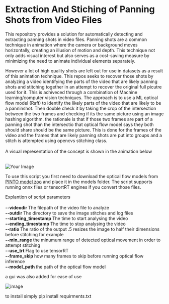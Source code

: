 <h1> Extraction And  Stiching of Panning Shots from Video Files  </h1>

<p>This repository provides a solution for automatically detecting and extracting panning shots in video files. Panning shots are a common technique in animation where the camera or background moves horizontally, creating an illusion of motion and depth. This technique not only adds visual interest but also serves as a cost-saving measure by minimizing the need to animate individual elements separately. </p>

<p> However a lot of high quality shots are left out for use in datasets as a result of this animation technique. This repos seeks to recover those shots by analyzing a video identifying the parts of the video that are likely panning shots and stitching together in an attempt to recover the original full picutre used for it. 
This is achiveced through a combination of Machine learning/computer vision techniques. The approach is to use a ML optical flow model (Raft) to identify the likely parts of the video that 
are likely to be a panninshot. Then double check it by taking the crop of the intersection between the two frames and checking if its the same picture using an 
image hashing algorithm. the rationale is that if those two frames are part of a panning shot than the intersectio that optical flow model says they both should share should be the 
same picture. This is done for the frames of the video and the frames that are likely panning shots are put into groups and a stitch is attempted using opencvs stitching class. 
<br></br>
A visual representation of the concept is shown in the animation below 
<br></br>
</p>
<img src="docs/animated.gif" alt="Your Image">


<p>
    To use this script you first need to download the optical flow models from <a href="https://github.com/PINTO0309/PINTO_model_zoo/tree/main/252_RAFT"> PINTO model zoo</a> and place it in the models folder. The script supports running onnx files or tensortRT engines if you convert those files. 

</p>

Explantion of script parameters <br></br>
<b> --videodir </b> The filepath of the video file to analyze 
</br>
<b> --outdir </b> The directory to save the image stitches and log files
</br>
<b> --starting_timestamp </b> The time to start analysing the video 
</br>
<b> --ending_timestamp </b>The time to stop analysing the video 
</br>
<b> --ratio </b> The ratio of the output .5 resizes the image to half their dimensions before stitching for example 
</br>
<b> --min_range </b> the minumum range of detected optical movement in order to attempt stitching
</br>
<b> --use_trt </b> Flag to use tensorRT
</br>
<b> --frame_skip </b> how many frames to skip before running optical flow inference 
</br>
 <b> --model_path </b> the path of the optical flow model
</br>

a gui was also added for ease of use 
<br>

![image](https://github.com/bdiaz29/Moving-Shot-Extraction-/assets/16212103/312a8b86-7916-492b-960d-1cbf44d57fc8)

to install simply pip install requirments.txt



